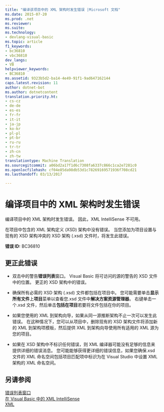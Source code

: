 ```yaml
---
title: "编译该项目中的 XML 架构时发生错误 |Microsoft 文档"
ms.date: 2015-07-20
ms.prod: .net
ms.reviewer: 
ms.suite: 
ms.technology:
- devlang-visual-basic
ms.topic: article
f1_keywords:
- bc36810
- vbc36810
dev_langs:
- VB
helpviewer_keywords:
- BC36810
ms.assetid: 9323b5d2-ba14-4e49-91f1-9ad647162144
caps.latest.revision: 11
author: dotnet-bot
ms.author: dotnetcontent
translation.priority.ht:
- cs-cz
- de-de
- es-es
- fr-fr
- it-it
- ja-jp
- ko-kr
- pl-pl
- pt-br
- ru-ru
- tr-tr
- zh-cn
- zh-tw
translationtype: Machine Translation
ms.sourcegitcommit: a06bd2a17f1d6c7308fa6337c866c1ca2e7281c0
ms.openlocfilehash: cf04e85da98db53d1c78269169571936f708cd21
ms.lasthandoff: 03/13/2017

---
```

# <a name="errors-occurred-while-compiling-the-xml-schemas-in-the-project"></a>编译项目中的 XML 架构时发生错误
编译项目中的 XML 架构时发生错误。 因此，XML IntelliSense 不可用。  
  
 在项目中包含的 XML 架构定义 (XSD) 架构中没有错误。 当您添加为项目设置与现有的 XSD 架构冲突的 XSD 架构 (.xsd) 文件时，将发生此错误。  
  
 **错误 ID:** BC36810  
  
## <a name="to-correct-this-error"></a>更正此错误  
  
-   双击中的警告**错误列表**窗口。 Visual Basic 将可访问的源的警告的 XSD 文件中的位置。 更正的 XSD 架构中的错误。  
  
-   确保所有必需的 XSD 架构 (.xsd) 文件都包括在项目中。 您可能需要单击**显示所有文件**上**项目**菜单以查看您.xsd 文件中**解决方案资源管理器**。 右键单击一个.xsd 文件，然后单击**包括在项目**若要将文件包括在你的项目。  
  
-   如果您使用的 XML 到架构向导，如果从同一源推断架构不止一次可以发生此错误。 在这种情况下，您可以从项目中，删除现有的 XSD 架构文件将添加新的 XML 到架构项模板，然后提供 XML 到架构向导使用所有适用的 XML 源为您的项目。  
  
-   如果在 XSD 架构中不标识任何错误，则 XML 编译器可能没有足够的信息来提供详细的错误消息。 您可能能够获得更详细的错误信息，如果您确保.xsd 文件的 XML 命名空间包括项目匹配项中标识为在 Visual Studio 中设置 XML 架构的 XML 命名空间。  
  
## <a name="see-also"></a>另请参阅  
 [错误列表窗口](https://docs.microsoft.com/visualstudio/ide/reference/error-list-window)   
 [在 Visual Basic 中的 XML IntelliSense](../../../visual-basic/programming-guide/language-features/xml/xml-intellisense.md)   
 [XML](../../../visual-basic/programming-guide/language-features/xml/index.md)
